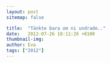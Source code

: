 ```yaml
---
layout: post
sitemap: false

title:  "Tänkte bara om ni undrade.."
date:   2012-07-26 18:11:26 +0100
thumbnail-img: 
author: Eva
tags: ["2012"]
---
```




